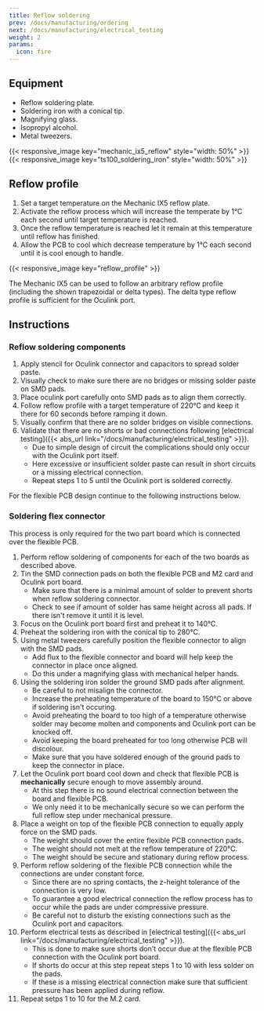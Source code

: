 ```yaml
---
title: Reflow soldering
prev: /docs/manufacturing/ordering
next: /docs/manufacturing/electrical_testing
weight: 2
params:
  icon: fire
---
```


## Equipment
- Reflow soldering plate.
- Soldering iron with a conical tip.
- Magnifying glass.
- Isopropyl alcohol.
- Metal tweezers.

{{< responsive_image key="mechanic_ix5_reflow" style="width: 50%" >}}
{{< responsive_image key="ts100_soldering_iron" style="width: 50%" >}}

## Reflow profile
1. Set a target temperature on the Mechanic IX5 reflow plate.
2. Activate the reflow process which will increase the temperate by 1°C each second until target temperature is reached.
3. Once the reflow temperature is reached let it remain at this temperature until reflow has finished.
4. Allow the PCB to cool which decrease temperature by 1°C each second until it is cool enough to handle.

{{< responsive_image key="reflow_profile" >}}

The Mechanic IX5 can be used to follow an arbitrary reflow profile (including the shown trapezoidal or delta types). The delta type reflow profile is sufficient for the Oculink port.

## Instructions
### Reflow soldering components
1. Apply stencil for Oculink connector and capacitors to spread solder paste.
2. Visually check to make sure there are no bridges or missing solder paste on SMD pads.
3. Place oculink port carefully onto SMD pads as to align them correctly.
4. Follow reflow profile with a target temperature of 220°C and keep it there for 60 seconds before ramping it down.
5. Visually confirm that there are no solder bridges on visible connections.
6. Validate that there are no shorts or bad connections following [electrical testing]({{< abs_url link="/docs/manufacturing/electrical_testing" >}}).
    - Due to simple design of circuit the complications should only occur with the Oculink port itself.
    - Here excessive or insufficient solder paste can result in short circuits or a missing electrical connection.
    - Repeat steps 1 to 5 until the Oculink port is soldered correctly.


For the flexible PCB design continue to the following instructions below.

### Soldering flex connector
This process is only required for the two part board which is connected over the flexible PCB.

1. Perform reflow soldering of components for each of the two boards as described above.
2. Tin the SMD connection pads on both the flexible PCB and M2 card and Oculink port board.
    - Make sure that there is a minimal amount of solder to prevent shorts when reflow soldering connector.
    - Check to see if amount of solder has same height across all pads. If there isn't remove it until it is level.
3. Focus on the Oculink port board first and preheat it to 140°C.
4. Preheat the soldering iron with the conical tip to 280°C.
5. Using metal tweezers carefully position the flexible connector to align with the SMD pads.
    - Add flux to the flexible connector and board will help keep the connector in place once aligned.
    - Do this under a magnifying glass with mechanical helper hands.
6. Using the soldering iron solder the ground SMD pads after alignment.
    - Be careful to not misalign the connector.
    - Increase the preheating temperature of the board to 150°C or above if soldering isn't occuring.
    - Avoid preheating the board to too high of a temperature otherwise solder may become molten and components and Oculink port can be knocked off.
    - Avoid keeping the board preheated for too long otherwise PCB will discolour.
    - Make sure that you have soldered enough of the ground pads to keep the connector in place.
7. Let the Oculink port board cool down and check that flexible PCB is **mechanically** secure enough to move assembly around.
    - At this step there is no sound electrical connection between the board and flexible PCB.
    - We only need it to be mechanically secure so we can perform the full reflow step under mechanical pressure.
8. Place a weight on top of the flexible PCB connection to equally apply force on the SMD pads.
    - The weight should cover the entire flexible PCB connection pads.
    - The weight should not melt at the reflow temperature of 220°C.
    - The weight should be secure and stationary during reflow process.
9. Perform reflow soldering of the flexible PCB connection while the connections are under constant force.
    - Since there are no spring contacts, the z-height tolerance of the connection is very low.
    - To guarantee a good electrical connection the reflow process has to occur while the pads are under compressive pressure.
    - Be careful not to disturb the existing connections such as the Oculink port and capacitors.
10. Perform electrical tests as described in [electrical testing]({{< abs_url link="/docs/manufacturing/electrical_testing" >}}).
    - This is done to make sure shorts don't occur due at the flexible PCB connection with the Oculink port board.
    - If shorts do occur at this step repeat steps 1 to 10 with less solder on the pads.
    - If these is a missing electrical connection make sure that sufficient pressure has been applied during reflow.
11. Repeat setps 1 to 10 for the M.2 card.
